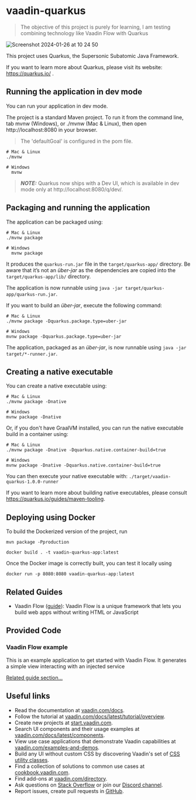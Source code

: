 # vaadin-quarkus

> The objective of this project is purely for learning, I am testing combining technology like Vaadin Flow with Quarkus

![Screenshot 2024-01-26 at 10 24 50](https://github.com/fredpena/vaadin-quarkus/assets/5680906/a52f112b-0158-4e2c-a8e0-0069dd3e21c8)

This project uses Quarkus, the Supersonic Subatomic Java Framework.

If you want to learn more about Quarkus, please visit its website: https://quarkus.io/ .

## Running the application in dev mode

You can run your application in dev mode.


The project is a standard Maven project. To run it from the command line, tab mvnw (Windows), or ./mvnw (Mac & Linux),
then open http://localhost:8080 in your browser.

> The 'defaultGoal' is configured in the pom file.

```shell script
# Mac & Linux
./mvnw
```

```shell script
# Windows
  mvnw
```

> **_NOTE:_**  Quarkus now ships with a Dev UI, which is available in dev mode only at http://localhost:8080/q/dev/.

## Packaging and running the application

The application can be packaged using:

```shell script
# Mac & Linux
./mvnw package
```

```shell script
# Windows
  mvnw package
```

It produces the `quarkus-run.jar` file in the `target/quarkus-app/` directory.
Be aware that it’s not an _über-jar_ as the dependencies are copied into the `target/quarkus-app/lib/` directory.

The application is now runnable using `java -jar target/quarkus-app/quarkus-run.jar`.

If you want to build an _über-jar_, execute the following command:

```shell script
# Mac & Linux
./mvnw package -Dquarkus.package.type=uber-jar
```

```shell script
# Windows
mvnw package -Dquarkus.package.type=uber-jar
```

The application, packaged as an _über-jar_, is now runnable using `java -jar target/*-runner.jar`.

## Creating a native executable

You can create a native executable using:

```shell script
# Mac & Linux
./mvnw package -Dnative
```

```shell script
# Windows
mvnw package -Dnative
```

Or, if you don't have GraalVM installed, you can run the native executable build in a container using:

```shell script
# Mac & Linux
./mvnw package -Dnative -Dquarkus.native.container-build=true
```

```shell script
# Windows
mvnw package -Dnative -Dquarkus.native.container-build=true
```

You can then execute your native executable with: `./target/vaadin-quarkus-1.0.0-runner`

If you want to learn more about building native executables, please consult https://quarkus.io/guides/maven-tooling.

## Deploying using Docker

To build the Dockerized version of the project, run

```shell script
mvn package -Pproduction
```
```shell script
docker build . -t vaadin-quarkus-app:latest
```

Once the Docker image is correctly built, you can test it locally using

```shell script
docker run -p 8080:8080 vaadin-quarkus-app:latest
```

## Related Guides

- Vaadin Flow ([guide](https://vaadin.com/docs/latest/integrations/quarkus)): Vaadin Flow is a unique framework that
  lets you build web apps without writing HTML or JavaScript

## Provided Code

### Vaadin Flow example

This is an example application to get started with Vaadin Flow. It generates a simple view interacting with an injected
service

[Related guide section...](https://vaadin.com/docs/latest/integrations/quarkus)

## Useful links

- Read the documentation at [vaadin.com/docs](https://vaadin.com/docs).
- Follow the tutorial at [vaadin.com/docs/latest/tutorial/overview](https://vaadin.com/docs/latest/tutorial/overview).
- Create new projects at [start.vaadin.com](https://start.vaadin.com/).
- Search UI components and their usage examples at [vaadin.com/docs/latest/components](https://vaadin.com/docs/latest/components).
- View use case applications that demonstrate Vaadin capabilities at [vaadin.com/examples-and-demos](https://vaadin.com/examples-and-demos).
- Build any UI without custom CSS by discovering Vaadin's set of [CSS utility classes](https://vaadin.com/docs/styling/lumo/utility-classes).
- Find a collection of solutions to common use cases at [cookbook.vaadin.com](https://cookbook.vaadin.com/).
- Find add-ons at [vaadin.com/directory](https://vaadin.com/directory).
- Ask questions on [Stack Overflow](https://stackoverflow.com/questions/tagged/vaadin) or join our [Discord channel](https://discord.gg/MYFq5RTbBn).
- Report issues, create pull requests in [GitHub](https://github.com/vaadin).

